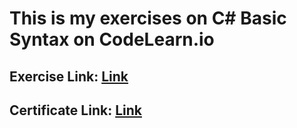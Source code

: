 
# This is my exercises on C# Basic Syntax on CodeLearn.io

## Exercise Link: [Link](https://codelearn.io/learning/csharp-fundamentals)
## Certificate Link: [Link](https://codelearn.io/certification/ngrmogq4)

